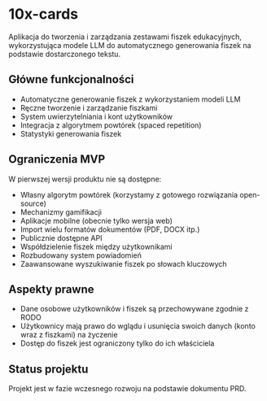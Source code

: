# 10x-cards

Aplikacja do tworzenia i zarządzania zestawami fiszek edukacyjnych, wykorzystująca modele LLM do automatycznego generowania fiszek na podstawie dostarczonego tekstu.

## Główne funkcjonalności

- Automatyczne generowanie fiszek z wykorzystaniem modeli LLM
- Ręczne tworzenie i zarządzanie fiszkami
- System uwierzytelniania i kont użytkowników
- Integracja z algorytmem powtórek (spaced repetition)
- Statystyki generowania fiszek

## Ograniczenia MVP

W pierwszej wersji produktu nie są dostępne:
- Własny algorytm powtórek (korzystamy z gotowego rozwiązania open-source)
- Mechanizmy gamifikacji
- Aplikacje mobilne (obecnie tylko wersja web)
- Import wielu formatów dokumentów (PDF, DOCX itp.)
- Publicznie dostępne API
- Współdzielenie fiszek między użytkownikami
- Rozbudowany system powiadomień
- Zaawansowane wyszukiwanie fiszek po słowach kluczowych

## Aspekty prawne

- Dane osobowe użytkowników i fiszek są przechowywane zgodnie z RODO
- Użytkownicy mają prawo do wglądu i usunięcia swoich danych (konto wraz z fiszkami) na życzenie
- Dostęp do fiszek jest ograniczony tylko do ich właściciela

## Status projektu

Projekt jest w fazie wczesnego rozwoju na podstawie dokumentu PRD. 